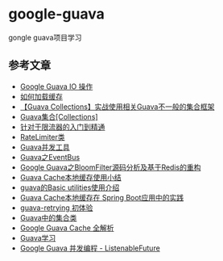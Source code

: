 # google-guava
gongle guava项目学习

## 参考文章

- [Google Guava IO 操作](https://www.jianshu.com/p/047e3135c398)
- [如何加载缓存](https://www.jianshu.com/p/d2fb0f5ccdcd)
- [【Guava Collections】实战使用相关Guava不一般的集合框架](https://www.jianshu.com/p/a69d72266c27)
- [Guava集合[Collections]](https://www.jianshu.com/p/b76d4f8d0544)
- [针对于限流器的入门到精通](https://www.jianshu.com/p/876dc72d3627)
- [RateLimiter类](https://ifeve.com/guava-ratelimiter/)
- [Guava并发工具](https://cloud.tencent.com/developer/article/1620868)
- [Guava之EventBus](https://blog.csdn.net/wangdong5678999/article/details/80561198)
- [Google Guava之BloomFilter源码分析及基于Redis的重构](https://www.jianshu.com/p/44b4b42931d4)
- [Guava Cache本地缓存使用小结](https://www.jianshu.com/p/da697e8ef652)
- [guava的Basic utilities使用介绍](https://www.jianshu.com/p/2af6de542d6a)
- [Guava Cache本地缓存在 Spring Boot应用中的实践](https://www.jianshu.com/p/921c588289c7)
- [guava-retrying 初体验](https://www.jianshu.com/p/a289dde63043)
- [Guava中的集合类](https://mrlongx.com/index.php/2016/10/30/new-collections-in-guava/)
- [Google Guava Cache 全解析](https://www.jianshu.com/p/38bd5f1cf2f2)
- [Guava学习](https://blog.csdn.net/wypblog/category_1524253.html)
- [Google Guava 并发编程 - ListenableFuture](https://www.jianshu.com/p/0f615b6f1566)


